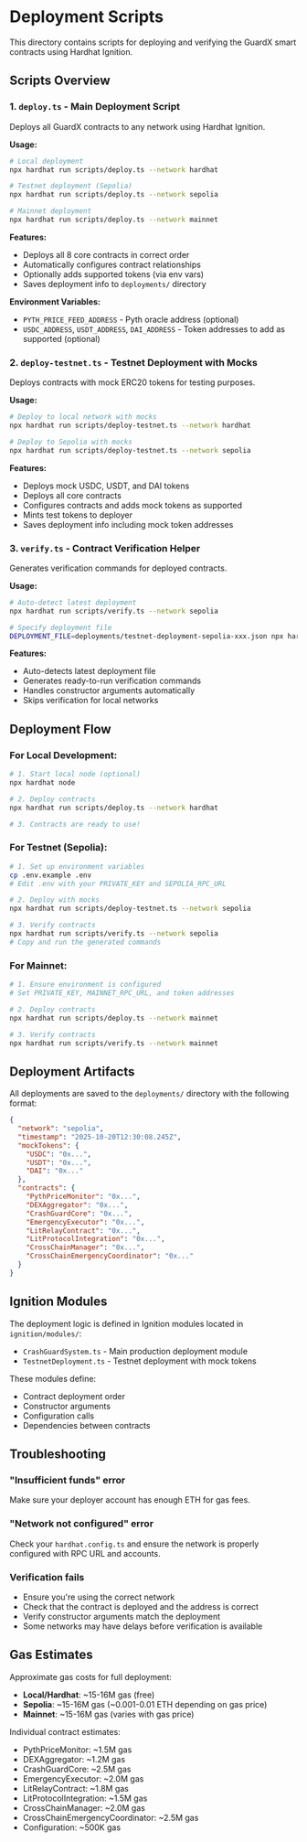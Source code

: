 # Deployment Scripts

This directory contains scripts for deploying and verifying the GuardX smart contracts using Hardhat Ignition.

## Scripts Overview

### 1. `deploy.ts` - Main Deployment Script
Deploys all GuardX contracts to any network using Hardhat Ignition.

**Usage:**
```bash
# Local deployment
npx hardhat run scripts/deploy.ts --network hardhat

# Testnet deployment (Sepolia)
npx hardhat run scripts/deploy.ts --network sepolia

# Mainnet deployment
npx hardhat run scripts/deploy.ts --network mainnet
```

**Features:**
- Deploys all 8 core contracts in correct order
- Automatically configures contract relationships
- Optionally adds supported tokens (via env vars)
- Saves deployment info to `deployments/` directory

**Environment Variables:**
- `PYTH_PRICE_FEED_ADDRESS` - Pyth oracle address (optional)
- `USDC_ADDRESS`, `USDT_ADDRESS`, `DAI_ADDRESS` - Token addresses to add as supported (optional)

### 2. `deploy-testnet.ts` - Testnet Deployment with Mocks
Deploys contracts with mock ERC20 tokens for testing purposes.

**Usage:**
```bash
# Deploy to local network with mocks
npx hardhat run scripts/deploy-testnet.ts --network hardhat

# Deploy to Sepolia with mocks
npx hardhat run scripts/deploy-testnet.ts --network sepolia
```

**Features:**
- Deploys mock USDC, USDT, and DAI tokens
- Deploys all core contracts
- Configures contracts and adds mock tokens as supported
- Mints test tokens to deployer
- Saves deployment info including mock token addresses

### 3. `verify.ts` - Contract Verification Helper
Generates verification commands for deployed contracts.

**Usage:**
```bash
# Auto-detect latest deployment
npx hardhat run scripts/verify.ts --network sepolia

# Specify deployment file
DEPLOYMENT_FILE=deployments/testnet-deployment-sepolia-xxx.json npx hardhat run scripts/verify.ts --network sepolia
```

**Features:**
- Auto-detects latest deployment file
- Generates ready-to-run verification commands
- Handles constructor arguments automatically
- Skips verification for local networks

## Deployment Flow

### For Local Development:
```bash
# 1. Start local node (optional)
npx hardhat node

# 2. Deploy contracts
npx hardhat run scripts/deploy.ts --network hardhat

# 3. Contracts are ready to use!
```

### For Testnet (Sepolia):
```bash
# 1. Set up environment variables
cp .env.example .env
# Edit .env with your PRIVATE_KEY and SEPOLIA_RPC_URL

# 2. Deploy with mocks
npx hardhat run scripts/deploy-testnet.ts --network sepolia

# 3. Verify contracts
npx hardhat run scripts/verify.ts --network sepolia
# Copy and run the generated commands
```

### For Mainnet:
```bash
# 1. Ensure environment is configured
# Set PRIVATE_KEY, MAINNET_RPC_URL, and token addresses

# 2. Deploy contracts
npx hardhat run scripts/deploy.ts --network mainnet

# 3. Verify contracts
npx hardhat run scripts/verify.ts --network mainnet
```

## Deployment Artifacts

All deployments are saved to the `deployments/` directory with the following format:

```json
{
  "network": "sepolia",
  "timestamp": "2025-10-20T12:30:08.245Z",
  "mockTokens": {
    "USDC": "0x...",
    "USDT": "0x...",
    "DAI": "0x..."
  },
  "contracts": {
    "PythPriceMonitor": "0x...",
    "DEXAggregator": "0x...",
    "CrashGuardCore": "0x...",
    "EmergencyExecutor": "0x...",
    "LitRelayContract": "0x...",
    "LitProtocolIntegration": "0x...",
    "CrossChainManager": "0x...",
    "CrossChainEmergencyCoordinator": "0x..."
  }
}
```

## Ignition Modules

The deployment logic is defined in Ignition modules located in `ignition/modules/`:

- `CrashGuardSystem.ts` - Main production deployment module
- `TestnetDeployment.ts` - Testnet deployment with mock tokens

These modules define:
- Contract deployment order
- Constructor arguments
- Configuration calls
- Dependencies between contracts

## Troubleshooting

### "Insufficient funds" error
Make sure your deployer account has enough ETH for gas fees.

### "Network not configured" error
Check your `hardhat.config.ts` and ensure the network is properly configured with RPC URL and accounts.

### Verification fails
- Ensure you're using the correct network
- Check that the contract is deployed and the address is correct
- Verify constructor arguments match the deployment
- Some networks may have delays before verification is available

## Gas Estimates

Approximate gas costs for full deployment:

- **Local/Hardhat**: ~15-16M gas (free)
- **Sepolia**: ~15-16M gas (~0.001-0.01 ETH depending on gas price)
- **Mainnet**: ~15-16M gas (varies with gas price)

Individual contract estimates:
- PythPriceMonitor: ~1.5M gas
- DEXAggregator: ~1.2M gas
- CrashGuardCore: ~2.5M gas
- EmergencyExecutor: ~2.0M gas
- LitRelayContract: ~1.8M gas
- LitProtocolIntegration: ~1.5M gas
- CrossChainManager: ~2.0M gas
- CrossChainEmergencyCoordinator: ~2.5M gas
- Configuration: ~500K gas
